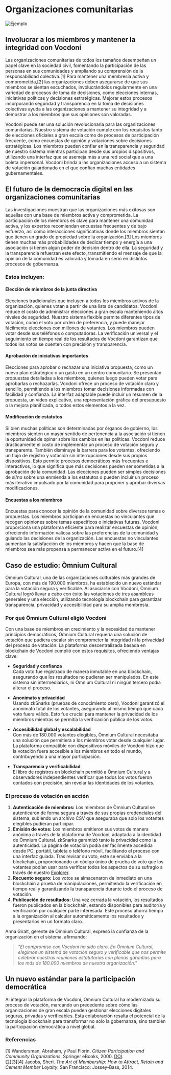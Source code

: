 # Organizaciones comunitarias

![Ejemplo](/assets/online-survey.avif)

## Involucrar a los miembros y mantener la integridad con Vocdoni

Las organizaciones comunitarias de todos los tamaños desempeñan un papel clave en la sociedad civil, fomentando la participación de las personas en sus comunidades y ampliando su comprensión de la responsabilidad colectiva.[1] Para mantener una membresía activa y comprometida,[2] las organizaciones deben asegurarse de que sus miembros se sientan escuchados, involucrándolos regularmente en una variedad de procesos de toma de decisiones, como elecciones internas, iniciativas políticas y decisiones estratégicas. Mejorar estos procesos incorporando seguridad y transparencia en la toma de decisiones colectivas ayuda a las organizaciones a mantener su integridad y a demostrar a los miembros que sus opiniones son valoradas.

Vocdoni puede ser una solución revolucionaria para las organizaciones comunitarias. Nuestro sistema de votación cumple con los requisitos tanto de elecciones oficiales a gran escala como de procesos de participación frecuente, como encuestas de opinión y votaciones sobre decisiones estratégicas. Los miembros pueden confiar en la transparencia y seguridad de nuestro sistema mientras participan desde sus propios dispositivos, utilizando una interfaz que se asemeja más a una red social que a una boleta impersonal. Vocdoni brinda a las organizaciones acceso a un sistema de votación galardonado en el que confían muchas entidades gubernamentales.

## El futuro de la democracia digital en las organizaciones comunitarias

Las investigaciones muestran que las organizaciones más exitosas son aquellas con una base de miembros activa y comprometida. La participación de los miembros es clave para mantener una comunidad activa, y los expertos recomiendan encuestas frecuentes y de bajo esfuerzo, así como interacciones significativas donde los miembros sientan que tienen un grado de propiedad sobre la organización.[3] Los miembros tienen muchas más probabilidades de dedicar tiempo y energía a una asociación si tienen algún poder de decisión dentro de ella. La seguridad y la transparencia refuerzan este efecto, transmitiendo el mensaje de que la opinión de la comunidad es valorada y tomada en serio en distintos procesos de gobernanza.

### Estos incluyen:

#### Elección de miembros de la junta directiva

Elecciones tradicionales que incluyen a todos los miembros activos de la organización, quienes votan a partir de una lista de candidatos. Vocdoni reduce el costo de administrar elecciones a gran escala manteniendo altos niveles de seguridad. Nuestro sistema flexible permite diferentes tipos de votación, como el voto por orden de preferencia, y puede manejar fácilmente elecciones con millones de votantes. Los miembros pueden votar desde sus teléfonos o computadoras. La verificación universal y el seguimiento en tiempo real de los resultados de Vocdoni garantizan que todos los votos se cuenten con precisión y transparencia.

#### Aprobación de iniciativas importantes

Elecciones para aprobar o rechazar una iniciativa propuesta, como un nuevo plan estratégico o un gasto en un centro comunitario. Se presentan propuestas detalladas a los miembros, quienes luego pueden votar para aprobarlas o rechazarlas. Vocdoni ofrece un proceso de votación claro y sencillo, permitiendo a los miembros tomar decisiones informadas con facilidad y confianza. La interfaz adaptable puede incluir un resumen de la propuesta, un vídeo explicativo, una representación gráfica del presupuesto o la mejora planificada, o todos estos elementos a la vez.

#### Modificación de estatutos

Si bien muchas políticas son determinadas por órganos de gobierno, los miembros sienten un mayor sentido de pertenencia a la asociación si tienen la oportunidad de opinar sobre los cambios en las políticas. Vocdoni reduce drásticamente el costo de implementar un proceso de votación seguro y transparente. También disminuye la barrera para los votantes, ofreciendo un flujo de registro y votación sin interrupciones desde sus propios dispositivos. Esto permite procesos democráticos más frecuentes e interactivos, lo que significa que más decisiones pueden ser sometidas a la aprobación de la comunidad. Las elecciones pueden ser simples decisiones de sí/no sobre una enmienda a los estatutos o pueden incluir un proceso más iterativo impulsado por la comunidad para proponer y aprobar diversas modificaciones.

#### Encuestas a los miembros

Encuestas para conocer la opinión de la comunidad sobre diversos temas o propuestas. Los miembros participan en encuestas no vinculantes que recogen opiniones sobre temas específicos o iniciativas futuras. Vocdoni proporciona una plataforma eficiente para realizar encuestas de opinión, ofreciendo información valiosa sobre las preferencias de la comunidad y guiando las decisiones de la organización. Las encuestas no vinculantes aumentan la satisfacción de los miembros y hacen que la base de miembros sea más propensa a permanecer activa en el futuro.[4]

## Caso de estudio: Òmnium Cultural

Òmnium Cultural, una de las organizaciones culturales más grandes de Europa, con más de 190.000 miembros, ha establecido un nuevo estándar para la votación segura y verificable. Al asociarse con Vocdoni, Òmnium Cultural logró llevar a cabo con éxito las votaciones de tres asambleas generales y una elección, utilizando tecnología blockchain para garantizar transparencia, privacidad y accesibilidad para su amplia membresía.

### Por qué Òmnium Cultural eligió Vocdoni

Con una base de miembros en crecimiento y la necesidad de mantener principios democráticos, Òmnium Cultural requería una solución de votación que pudiera escalar sin comprometer la integridad ni la privacidad del proceso de votación. La plataforma descentralizada basada en blockchain de Vocdoni cumplió con estos requisitos, ofreciendo ventajas clave:

- **Seguridad y confianza**  
  Cada voto fue registrado de manera inmutable en una blockchain, asegurando que los resultados no pudieran ser manipulados. En este sistema sin intermediarios, ni Òmnium Cultural ni ningún tercero podía alterar el proceso.

- **Anonimato y privacidad**  
  Usando zkSnarks (pruebas de conocimiento cero), Vocdoni garantizó el anonimato total de los votantes, asegurando al mismo tiempo que cada voto fuera válido. Esto fue crucial para mantener la privacidad de los miembros mientras se permitía la verificación pública de los votos.

- **Accesibilidad global y escalabilidad**  
  Con más de 180.000 votantes elegibles, Òmnium Cultural necesitaba una solución que permitiera a los miembros votar desde cualquier lugar. La plataforma compatible con dispositivos móviles de Vocdoni hizo que la votación fuera accesible a los miembros en todo el mundo, contribuyendo a una mayor participación.

- **Transparencia y verificabilidad**  
  El libro de registros en blockchain permitió a Òmnium Cultural y a observadores independientes verificar que todos los votos fueron contados con precisión, sin revelar las identidades de los votantes.

### El proceso de votación en acción

1. **Autenticación de miembros:** Los miembros de Òmnium Cultural se autenticaron de forma segura a través de sus propias credenciales del sistema, subiendo un archivo CSV que aseguraba que solo los votantes elegibles pudieran participar.
2. **Emisión de votos:** Los miembros emitieron sus votos de manera anónima a través de la plataforma de Vocdoni, adaptada a la identidad de Òmnium Cultural. zkSnarks garantizó tanto la privacidad como la autenticidad. La página de votación podía ser fácilmente accedida desde PC, portátil, tableta o teléfono móvil, facilitando el proceso con una interfaz guiada. Tras revisar su voto, este se enviaba a la blockchain, proporcionando un código único de prueba de voto que los votantes podían usar para verificar todos los aspectos de su sufragio a través de nuestro [Explorer](https://explorer.vote).
3. **Recuento seguro:** Los votos se almacenaron de inmediato en una blockchain a prueba de manipulaciones, permitiendo la verificación en tiempo real y garantizando la transparencia durante todo el proceso de votación.
4. **Publicación de resultados:** Una vez cerrada la votación, los resultados fueron publicados en la blockchain, estando disponibles para auditoría y verificación por cualquier parte interesada. Este proceso ahorra tiempo a la organización al calcular automáticamente los resultados y presentarlos en un formato claro.

Anna Giralt, gerente de Òmnium Cultural, expresó la confianza de la organización en el sistema, afirmando:

> _"El compromiso con Vocdoni ha sido claro. En Òmnium Cultural, elegimos un sistema de votación seguro y verificable que nos permite celebrar nuestras reuniones estatutarias con plenas garantías para los más de 180.000 miembros de nuestra organización."_

## Un nuevo estándar para la participación democrática

Al integrar la plataforma de Vocdoni, Òmnium Cultural ha modernizado su proceso de votación, marcando un precedente sobre cómo las organizaciones de gran escala pueden gestionar elecciones digitales seguras, privadas y verificables. Esta colaboración resalta el potencial de la tecnología blockchain para transformar no solo la gobernanza, sino también la participación democrática a nivel global.

### Referencias

[1] Wandersman, Abraham, y Paul Florin. _Citizen Participation and Community Organizations_. Springer eBooks, 2000. [DOI](https://doi.org/10.1007/978-1-4615-4193-6_11).  
[2][3][4] Jacobs, Sheri. _The Art of Membership: How to Attract, Retain and Cement Member Loyalty_. San Francisco: Jossey-Bass, 2014.
